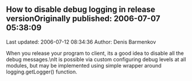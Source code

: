 ## How to disablе debug logging in release versionOriginally published: 2006-07-07 05:38:09 
Last updated: 2006-07-12 08:34:36 
Author: Denis Barmenkov 
 
When you release your program to client, its a good idea to disable all the debug messages.\nIt is possible via custom configuring debug levels at all modules, but may be implemented using simple wrapper around logging.getLogger() function.